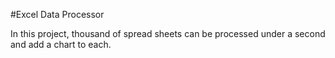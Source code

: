 #Excel Data Processor

In this project, thousand of spread sheets can be processed under a second and add a chart to each.

